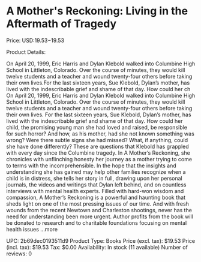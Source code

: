 # A Mother's Reckoning: Living in the Aftermath of Tragedy

Price: USD:$19.53-$19.53

Product Details:

On April 20, 1999, Eric Harris and Dylan Klebold walked into Columbine High School in Littleton, Colorado. Over the course of minutes, they would kill twelve students and a teacher and wound twenty-four others before taking their own lives.For the last sixteen years, Sue Klebold, Dylan’s mother, has lived with the indescribable grief and shame of that day. How could her ch On April 20, 1999, Eric Harris and Dylan Klebold walked into Columbine High School in Littleton, Colorado. Over the course of minutes, they would kill twelve students and a teacher and wound twenty-four others before taking their own lives. For the last sixteen years, Sue Klebold, Dylan’s mother, has lived with the indescribable grief and shame of that day. How could her child, the promising young man she had loved and raised, be responsible for such horror? And how, as his mother, had she not known something was wrong? Were there subtle signs she had missed? What, if anything, could she have done differently? These are questions that Klebold has grappled with every day since the Columbine tragedy. In A Mother’s Reckoning, she chronicles with unflinching honesty her journey as a mother trying to come to terms with the incomprehensible. In the hope that the insights and understanding she has gained may help other families recognize when a child is in distress, she tells her story in full, drawing upon her personal journals, the videos and writings that Dylan left behind, and on countless interviews with mental health experts. Filled with hard-won wisdom and compassion, A Mother’s Reckoning is a powerful and haunting book that sheds light on one of the most pressing issues of our time. And with fresh wounds from the recent Newtown and Charleston shootings, never has the need for understanding been more urgent. Author profits from the book will be donated to research and to charitable foundations focusing on mental health issues ...more

UPC: 2b69dec0193511d9
Product Type: Books
Price (excl. tax): $19.53
Price (incl. tax): $19.53
Tax: $0.00
Availability: In stock (11 available)
Number of reviews: 0